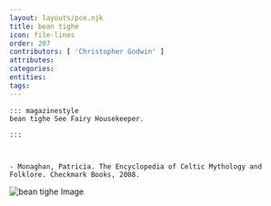```yaml
---
layout: layouts/pce.njk
title: bean tighe
icon: file-lines
order: 207
contributors: [ 'Christopher Godwin' ]
attributes:
categories:
entities:
tags:
---
```

``` tab [group1:Info]
::: magazinestyle
bean tighe See Fairy Housekeeper.

:::
```
``` tab [group1:Attributes]
```
``` tab [group1:Entities]
```
``` tab [group1:Sources]
- Monaghan, Patricia. The Encyclopedia of Celtic Mythology and Folklore. Checkmark Books, 2008.
```
![bean tighe Image]([None])
